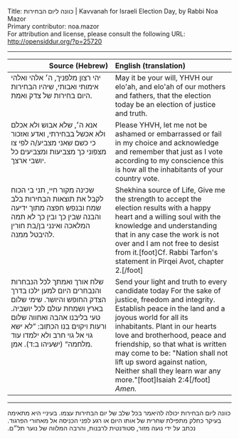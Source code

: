 <html>
<head></head>
<body>
Title: כוונה ליום הבחירות | Kavvanah for Israeli Election Day, by Rabbi Noa Mazor<br />
Primary contributor: noa.mazor<br />
For attribution and license, please consult the following URL: <a href="http://opensiddur.org/?p=25720">http://opensiddur.org/?p=25720</a>
<p />
<hr />

<table style="margin-left: auto;margin-right: auto;" class="draggable">
<thead><tr><th id="x" style="text-align: right;">Source (Hebrew)</th><th style="text-align: left;">English (translation)</th></tr></thead>
<tbody>
<tr><td style="vertical-align:top;" width="46%">
<div class="liturgy"><span lang="he">
יהי רצון מלפניך, 
ה׳ אלהי ואלהי אימותי ואבותי, 
שיהיו הבחירות היום בחירות של צדק ואמת. 
</span></div>
</td>
 
<td style="vertical-align:top;" width="53%">
<div class="english">
May it be your will,
YHVH our elo'ah, and elo'ah of our mothers and fathers,
that the election today be an election of justice and truth.
</div>
</td></tr>


<tr><td style="vertical-align:top;" width="46%">
<div class="liturgy"><span lang="he">
אנא ה׳, 
שלא אבוש ולא אכלם ולא אכשל בבחירתי, 
ואדע ואזכור כי כשם שאני מצביע/ה לפי צו מצפוני 
כך מצביעות ומצביעים כל יושבי ארצך. 
</span></div>
</td>
 
<td style="vertical-align:top;" width="53%">
<div class="english">
Please YHVH,
let me not be ashamed or embarrassed or fail in my choice
and acknowledge and remember that just as I vote according to my conscience
this is how all the inhabitants of your country vote.
</div>
</td></tr>


<tr><td style="vertical-align:top;" width="46%">
<div class="liturgy"><span lang="he">
שכינה מקור חיי, 
תני בי הכוח לקבל את תוצאות הבחירות 
בלב שמח ובנפש חפצה 
מתוך ידיעה והבנה 
שבין כך ובין כך לא תמה המלאכה 
ואינני בן/בת חורין להיבטל ממנה. 
</span></div>
</td>
 
<td style="vertical-align:top;" width="53%">
<div class="english">
Shekhina source of Life,
Give me the strength to accept the election results
with a happy heart and a willing soul 
with the knowledge and understanding 
that in any case the work is not over 
and I am not free to desist from it.[foot]Cf. Rabbi Tarfon's statement in Pirqei Avot, chapter 2.[/foot]
</div>
</td></tr>


<tr><td style="vertical-align:top;" width="46%">
<div class="liturgy"><span lang="he">
שלח אורך ואמתך לכל הנבחרות והנבחרים היום 
למען ילכו בדרך הצדק החופש והיושר. 
שימי שלום בארץ ושמחת עולם לכל יושביה. 
טעי בליבנו אהבה ואחווה שלום ורעות 
ויקוים בנו הכתוב: 
”לא ישא גוי אל גוי חרב 
ולא ילמדו עוד מלחמה“ <span class="citation">(ישעיהו ב:ד)</span>.
אמן. 
</span></div>
</td>
 
<td style="vertical-align:top;" width="53%">
<div class="english">
Send your light and truth to every candidate today
For the sake of justice, freedom and integrity.
Establish peace in the land and a joyous world for all its inhabitants.
Plant in our hearts love and brotherhood, peace and friendship, 
so that what is written may come to be:
"Nation shall not lift up sword against nation, 
Neither shall they learn war any more."[foot]Isaiah 2:4[/foot]
<em>Amen.</em>
</div>
</td></tr>
</tbody></table>

<hr />

<div class="hebrew">כוונה ליום הבחירות יכולה להיאמר בכל שלב של יום הבחירות עצמו. בעיניי היא מתאימה בעיקר כחלק מתפילת שחרית של אותו היום או רגע לפני הכניסה אל מאחורי הפרגוד. נכתב על ידי נועה מזור, סטודנטית לרבנות, והרבה המלווה של נוער תל״ם.‏</div>
</body>
</html>